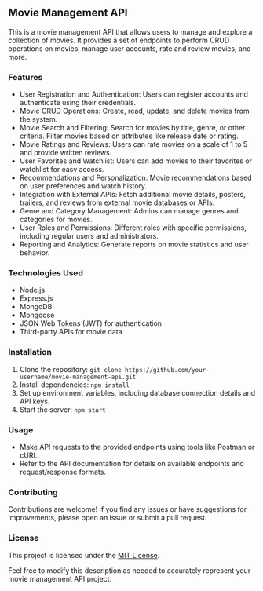  ## Movie Management API

This is a movie management API that allows users to manage and explore a collection of movies. It provides a set of endpoints to perform CRUD operations on movies, manage user accounts, rate and review movies, and more.

### Features

- User Registration and Authentication: Users can register accounts and authenticate using their credentials.
- Movie CRUD Operations: Create, read, update, and delete movies from the system.
- Movie Search and Filtering: Search for movies by title, genre, or other criteria. Filter movies based on attributes like release date or rating.
- Movie Ratings and Reviews: Users can rate movies on a scale of 1 to 5 and provide written reviews.
- User Favorites and Watchlist: Users can add movies to their favorites or watchlist for easy access.
- Recommendations and Personalization: Movie recommendations based on user preferences and watch history.
- Integration with External APIs: Fetch additional movie details, posters, trailers, and reviews from external movie databases or APIs.
- Genre and Category Management: Admins can manage genres and categories for movies.
- User Roles and Permissions: Different roles with specific permissions, including regular users and administrators.
- Reporting and Analytics: Generate reports on movie statistics and user behavior.

### Technologies Used

- Node.js
- Express.js
- MongoDB
- Mongoose
- JSON Web Tokens (JWT) for authentication
- Third-party APIs for movie data

### Installation

1. Clone the repository: `git clone https://github.com/your-username/movie-management-api.git`
2. Install dependencies: `npm install`
3. Set up environment variables, including database connection details and API keys.
4. Start the server: `npm start`

### Usage

- Make API requests to the provided endpoints using tools like Postman or cURL.
- Refer to the API documentation for details on available endpoints and request/response formats.

### Contributing

Contributions are welcome! If you find any issues or have suggestions for improvements, please open an issue or submit a pull request.

### License

This project is licensed under the [MIT License](https://chat.openai.com/c/LICENSE).

Feel free to modify this description as needed to accurately represent your movie management API project.
